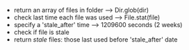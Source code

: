 * return an array of files in folder --> Dir.glob(dir)
* check last time each file was used --> File.stat(file)
* specify a 'stale_after' time --> 1209600 seconds (2 weeks)
* check if file is stale
* return _stale_ files: those last used before 'stale_after' date